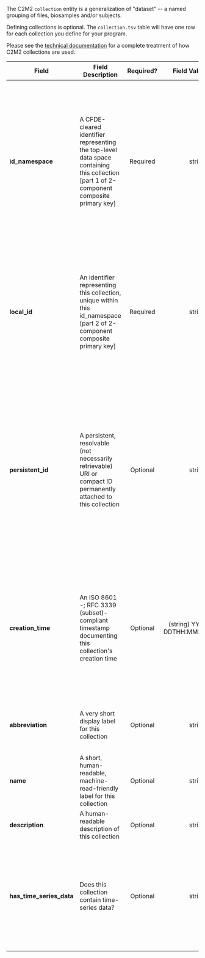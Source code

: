 The C2M2 `collection` entity is a generalization of "dataset" -- a named grouping of files, biosamples and/or subjects.

Defining collections is optional. The `collection.tsv` table will have one row for each collection you define for your program.

Please see the [technical documentation](https://docs.nih-cfde.org/en/latest/c2m2/draft-C2M2_specification/#collection) for a complete treatment of how C2M2 collections are used.

Field | Field Description | Required? | Field Value Type | Extra Info 
------|-------------------|:-----------:|:-------------:|------------
**id_namespace** | A CFDE-cleared identifier representing the top-level data space containing this collection [part 1 of 2-component composite primary key] | Required | string | `id_namespace` is a unique URI prefix pre-registered with CFDE and attached to your program (or a subset of your program) that identifies anything labeled with it as belonging to you. Please see the [technical documentation](https://docs.nih-cfde.org/en/latest/c2m2/draft-C2M2_specification/#c2m2-identifiers) for a full discussion of how this information is built and used.
**local_id** | An identifier representing this collection, unique within this id_namespace [part 2 of 2-component composite primary key] | Required | string | The string formed by concatenating the `id_namespace` and `local_id` field values must be unique for each row in this table. Please see the [technical documentation](https://docs.nih-cfde.org/en/latest/c2m2/draft-C2M2_specification/#c2m2-identifiers) for a full discussion of how this information is to be used.
**persistent_id** | A persistent, resolvable (not necessarily retrievable) URI or compact ID permanently attached to this collection | Optional | string | Meant to serve as a permanent address to which landing pages (which summarize metadata associated with this collection) and other relevant annotations and functions can optionally be attached. Please see the [technical documentation](https://docs.nih-cfde.org/en/latest/c2m2/draft-C2M2_specification/#c2m2-identifiers) for a full discussion of how this information is to be used.
**creation_time** | An ISO 8601 -; RFC 3339 (subset)-compliant timestamp documenting this collection's creation time | Optional | (string) YYYY-MM-DDTHH:MM:SS±NN:NN | Examples: <br/> `2021-01-08T00:00:00-00:00` ("Jan 8, 2021") <br/> `2021-00-00T00:00:00-00:00` ("2021") <br/>  `2021-01-08T00:45:40-04:00` ("Jan 8, 2021, 12:45:40AM, Zulu minus 4") <br/> Please see the [technical documentation](https://docs.nih-cfde.org/en/latest/c2m2/draft-C2M2_specification/#common-entity-fields) for a complete treatment.
**abbreviation** | A very short display label for this collection | Optional | string | Should not exceed 10 characters; can only contain 0-9, a-z, A-Z and underscore ("`_`").
**name** | A short, human-readable, machine-read-friendly label for this collection | Optional | string | If specified, must be unique to each collection.
**description** | A human-readable description of this collection | Optional | string | 
**has_time_series_data** | Does this collection contain time-series data? | Optional | string | allowed values: [true\|false\|null]:<br>&nbsp;<br>true == yes, contains time-series data<br>&nbsp;<br>false == no, doesn't contain time-series data<br>&nbsp;<br>null == no info provided